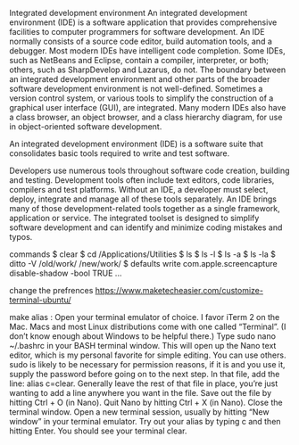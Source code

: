 


Integrated development environment
An integrated development environment (IDE) is a software application that provides comprehensive facilities to computer programmers for software development. An IDE normally consists of a source code editor, build automation tools, and a debugger. Most modern IDEs have intelligent code completion. Some IDEs, such as NetBeans and Eclipse, contain a compiler, interpreter, or both; others, such as SharpDevelop and Lazarus, do not. The boundary between an integrated development environment and other parts of the broader software development environment is not well-defined. Sometimes a version control system, or various tools to simplify the construction of a graphical user interface (GUI), are integrated. Many modern IDEs also have a class browser, an object browser, and a class hierarchy diagram, for use in object-oriented software development.

An integrated development environment (IDE) is a software suite that consolidates basic tools required to write and test software.

Developers use numerous tools throughout software code creation, building and testing. Development tools often include text editors, code libraries, compilers and test platforms. Without an IDE, a developer must select, deploy, integrate and manage all of these tools separately. An IDE brings many of those development-related tools together as a single framework, application or service. The integrated toolset is designed to simplify software development and can identify and minimize coding mistakes and typos.

commands
$ clear
$ cd /Applications/Utilities
$ ls
$ ls -l
$ ls -a
$ ls -la
$ ditto -V /old/work/ /new/work/
$ defaults write com.apple.screencapture disable-shadow -bool TRUE ...

change the prefrences
https://www.maketecheasier.com/customize-terminal-ubuntu/

make alias :
    Open your terminal emulator of choice. I favor iTerm 2 on the Mac. Macs and most Linux distributions come with one called “Terminal”. (I don’t know enough about Windows to be helpful there.)
    Type sudo nano ~/.bashrc in your BASH terminal window. This will open up the Nano text editor, which is my personal favorite for simple editing. You can use others. sudo is likely to be necessary for permission reasons, if it is and you use it, supply the password before going on to the next step.
    In that file, add the line: alias c=clear. Generally leave the rest of that file in place, you’re just wanting to add a line anywhere you want in the file.
    Save out the file by hitting Ctrl + O (in Nano).
    Quit Nano by hitting Ctrl + X (in Nano).
    Close the terminal window.
    Open a new terminal session, usually by hitting “New window” in your terminal emulator.
    Try out your alias by typing c and then hitting Enter. You should see your terminal clear.

